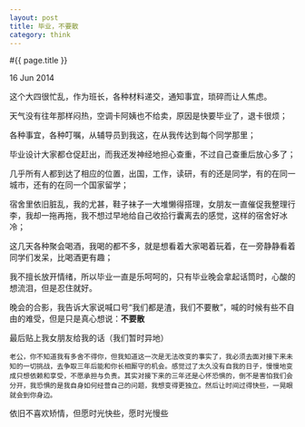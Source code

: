 ```yaml
---
layout: post
title: 毕业，不要散
category: think
---
```


#{{ page.title }}

<p class="meta">16 Jun 2014</p>

这个大四很忙乱，作为班长，各种材料递交，通知事宜，琐碎而让人焦虑。

天气没有往年那样闷热，空调卡阿姨也不给卖，原因是快要毕业了，退卡很烦；

各种事宜，各种叮嘱，从辅导员到我这，在从我传达到每个同学那里；

毕业设计大家都仓促赶出，而我还发神经地担心查重，不过自己查重后放心多了；

几乎所有人都到达了相应的位置，出国，工作，读研，有的还是同学，有的在同一城市，还有的在同一个国家留学；

宿舍里依旧脏乱，我的尤甚，鞋子袜子一大堆懒得搭理，女朋友一直催促我整理行李，我却一拖再拖，我不想过早地给自己收拾行囊离去的感觉，这样的宿舍好冰冷；

这几天各种聚会喝酒，我喝的都不多，就是想看着大家喝着玩着，在一旁静静看着同学们发呆，比喝酒更有趣；

我不擅长放开情绪，所以毕业一直是乐呵呵的，只有毕业晚会拿起话筒时，心酸的想流泪，但是忍住就好。

晚会的合影，我告诉大家说喊口号“我们都是渣，我们不要散”，喊的时候有些不自由的难受，但是只是真心想说：**不要散**

最后贴上我女朋友给我的话（我们暂时异地）

```
老公，你不知道我有多舍不得你，但我知道这一次是无法改变的事实了，我必须去面对接下来未知的一切挑战，去争取三年后能和你长相厮守的机会。感觉过了太久没有自我的日子，慢慢地变成只想依赖和享受，不愿承担与负责。其实对接下来的三年还是心怀恐惧的，倒不是害怕我们会分开，我恐惧的是我自身如何经营自己的问题，我想变得更独立。然后让时间过得快些，一晃眼就会到你身边。
```

依旧不喜欢矫情，但愿时光快些，愿时光慢些







